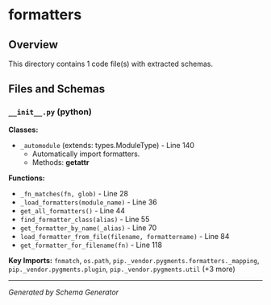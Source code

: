 # formatters

## Overview

This directory contains 1 code file(s) with extracted schemas.

## Files and Schemas

### `__init__.py` (python)

**Classes:**
- `_automodule` (extends: types.ModuleType) - Line 140
  - Automatically import formatters.
  - Methods: __getattr__

**Functions:**
- `_fn_matches(fn, glob)` - Line 28
- `_load_formatters(module_name)` - Line 36
- `get_all_formatters()` - Line 44
- `find_formatter_class(alias)` - Line 55
- `get_formatter_by_name(_alias)` - Line 70
- `load_formatter_from_file(filename, formattername)` - Line 84
- `get_formatter_for_filename(fn)` - Line 118

**Key Imports:** `fnmatch`, `os.path`, `pip._vendor.pygments.formatters._mapping`, `pip._vendor.pygments.plugin`, `pip._vendor.pygments.util` (+3 more)

---
*Generated by Schema Generator*